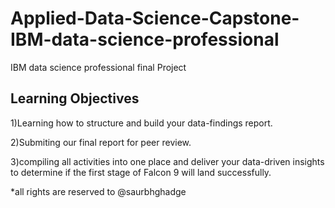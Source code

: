 # Applied-Data-Science-Capstone-IBM-data-science-professional
IBM data science professional final Project  
## Learning Objectives  
1)Learning how to structure and build your data-findings report.  

2)Submiting our final report for peer review.  

3)compiling all activities into one place and deliver your data-driven insights to determine if the first stage of Falcon 9 will land successfully.  


*all rights are reserved to @saurbhghadge

